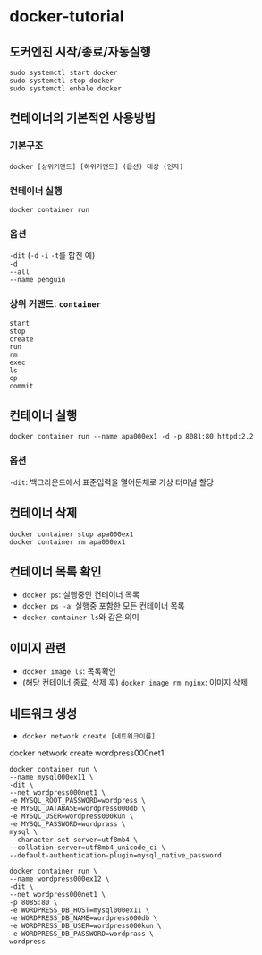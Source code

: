 # docker-tutorial

## 도커엔진 시작/종료/자동실행
```
sudo systemctl start docker
sudo systemctl stop docker
sudo systemctl enbale docker
```

## 컨테이너의 기본적인 사용방법
### 기본구조
`docker [상위커맨드] [하위커맨드] (옵션) 대상 (인자)`<br>

### 컨테이너 실행
`docker container run`

### 옵션
`-dit` (`-d` `-i` `-t`를 합친 예)<br>
`-d`<br>
`--all`<br>
`--name penguin`<br>

### 상위 커맨드: `container`
`start`<br>
`stop`<br>
`create`<br>
`run`<br>
`rm`<br>
`exec`<br>
`ls`<br>
`cp`<br>
`commit`<br>

## 컨테이너 실행
`docker container run --name apa000ex1 -d -p 8081:80 httpd:2.2`

### 옵션
`-dit`: 백그라운드에서 표준입력을 열어둔채로 가상 터미널 할당

## 컨테이너 삭제
`docker container stop apa000ex1`<br>
`docker container rm apa000ex1`

## 컨테이너 목록 확인
- `docker ps`: 실행중인 컨테이너 목록
- `docker ps -a`: 실행중 포함한 모든 컨테이너 목록
- `docker container ls`와 같은 의미

## 이미지 관련
- `docker image ls`: 목록확인
- (해당 컨테이너 종료, 삭제 후) `docker image rm nginx`: 이미지 삭제

## 네트워크 생성
- `docker network create [네트워크이름]`

 docker network create wordpress000net1

```docker
docker container run \
--name mysql000ex11 \
-dit \
--net wordpress000net1 \
-e MYSQL_ROOT_PASSWORD=wordpress \
-e MYSQL_DATABASE=wordpress000db \
-e MYSQL_USER=wordpress000kun \
-e MYSQL_PASSWORD=wordprass \
mysql \
--character-set-server=utf8mb4 \
--collation-server=utf8mb4_unicode_ci \
--default-authentication-plugin=mysql_native_password
```

```docker
docker container run \
--name wordpress000ex12 \
-dit \
--net wordpress000net1 \
-p 8085:80 \
-e WORDPRESS_DB_HOST=mysql000ex11 \
-e WORDPRESS_DB_NAME=wordpress000db \
-e WORDPRESS_DB_USER=wordpress000kun \
-e WORDPRESS_DB_PASSWORD=wordprass \
wordpress
```